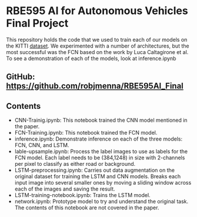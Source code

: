 # RBE595 AI for Autonomous Vehicles Final Project


This repository holds the code that we used to train each of our models on the KITTI [dataset](http://www.cvlibs.net/datasets/kitti/eval_road.php). We experimented with a number of architectures, but the most successful was the FCN based on the work by Luca Caltagirone et al. To see a demonstration of each of the models, look at inference.ipynb

GitHub: https://github.com/robjmenna/RBE595AI_Final
---
## Contents
- CNN-Trainig.ipynb: This notebook trained the CNN model mentioned in the paper.
- FCN-Training.ipynb: This notebook trained the FCN model.
- inference.ipynb: Demonstrate inference on each of the three models: FCN, CNN, and LSTM.
- lable-upsample.ipynb: Process the label images to use as labels for the FCN model. Each label needs to be (384,1248) in size with 2-channels per pixel to classify as either road or background.
- LSTM-preprocessing.ipynb: Carries out data augmentation on the original dataset for training the LSTM and CNN models. Breaks each input image into several smaller ones by moving a sliding window across each of the images and saving the result.
- LSTM-training-notebook.ipynb: Trains the LSTM model.
- network.ipynb: Prototype model to try and understand the original task. The contents of this notebook are not covered in the paper.
